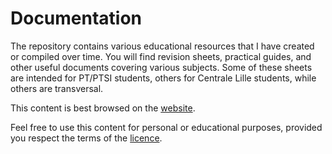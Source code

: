 # Documentation

The repository contains various educational resources that I have created or compiled over time. You will find revision sheets, practical guides, and other useful documents covering various subjects. Some of these sheets are intended for PT/PTSI students, others for Centrale Lille students, while others are transversal.

This content is best browsed on the [website](https://vervada.me/docs). 

Feel free to use this content for personal or educational purposes, provided you respect the terms of the [licence](./licence.md).
